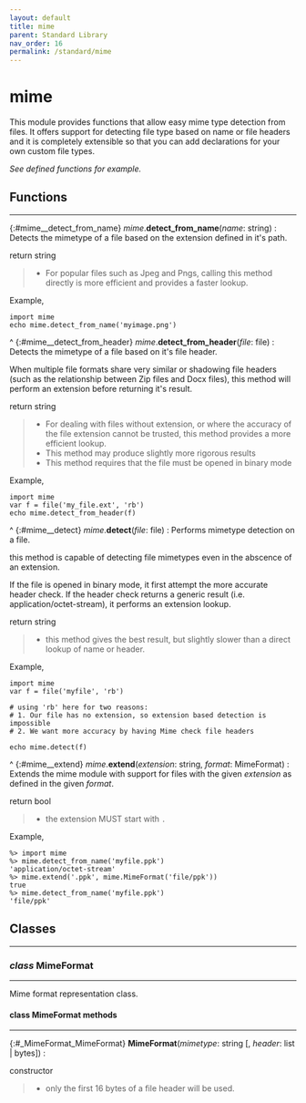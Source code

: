 ```yaml
---
layout: default
title: mime
parent: Standard Library
nav_order: 16
permalink: /standard/mime
---
```


# mime

This module provides functions that allow easy mime type detection from files. 
It offers support for detecting file type based on name or file headers and it 
is completely extensible so that you can add declarations for your own custom 
file types.

_See defined functions for example._



<h2>Functions</h2><hr>

{:#mime__detect_from_name} _mime_.**detect_from_name**(_name_: string)
: Detects the mimetype of a file based on the
  extension defined in it's path.
 
   <div class="cite"><span class="hint">return</span> <span>string</span></div>

  > - For popular files such as Jpeg and Pngs, calling this method directly is more efficient and provides a faster lookup.
  
  Example,
  
  ```blade
  import mime
  echo mime.detect_from_name('myimage.png')
  ```


^
{:#mime__detect_from_header} _mime_.**detect_from_header**(_file_: file)
: Detects the mimetype of a file based on it's file header.
 
  When multiple file formats share very similar or shadowing
  file headers (such as the relationship between Zip files and Docx files),
  this method will perform an extension before returning it's result.
 
   <div class="cite"><span class="hint">return</span> <span>string</span></div>

  > - For dealing with files without extension, or where the accuracy of the file extension cannot be trusted, this method provides a more efficient lookup.
  > - This method may produce slightly more rigorous results
  > - This method requires that the file must be opened in binary mode
  
  Example,
  
  ```blade
  import mime
  var f = file('my_file.ext', 'rb')
  echo mime.detect_from_header(f)
  ```


^
{:#mime__detect} _mime_.**detect**(_file_: file)
: Performs mimetype detection on a file.
  
  this method is capable of detecting file mimetypes even
  in the abscence of an extension.
 
  If the file is opened in binary mode, it first attempt the more
  accurate header check. If the header check returns a generic result 
  (i.e. application/octet-stream), it performs an extension lookup.
 
   <div class="cite"><span class="hint">return</span> <span>string</span></div>

  > - this method gives the best result, but slightly slower than a direct lookup of name or header.
  
  Example,
  
  ```blade
  import mime
  var f = file('myfile', 'rb')
  
  # using 'rb' here for two reasons: 
  # 1. Our file has no extension, so extension based detection is impossible
  # 2. We want more accuracy by having Mime check file headers
  
  echo mime.detect(f)
  ```


^
{:#mime__extend} _mime_.**extend**(_extension_: string, _format_: MimeFormat)
: Extends the mime module with support for files with the given _extension_ as 
  defined in the given _format_.
  
   <div class="cite"><span class="hint">return</span> <span>bool</span></div>

  > - the extension MUST start with `.`
  
  Example,
  
  ```blade-repl
  %> import mime
  %> mime.detect_from_name('myfile.ppk')
  'application/octet-stream'
  %> mime.extend('.ppk', mime.MimeFormat('file/ppk'))
  true
  %> mime.detect_from_name('myfile.ppk')
  'file/ppk'
  ```




<h2>Classes</h2><hr>



### _class_ MimeFormat 
---

Mime format representation class.


#### class MimeFormat methods
---

{:#_MimeFormat_MimeFormat} **MimeFormat**(_mimetype_: string [, _header_: list | bytes])
:  <div class="cite"><span class="hint">constructor</span> <span></span></div>

  > - only the first 16 bytes of a file header will be used.




